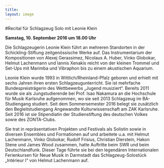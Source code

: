 ```yaml
---
title: 
layout: image
---
```


#Recital für Schlagzeug Solo
mit Leonie Klein 

**Samstag, 10. September 2016 um 18.00 Uhr** 

Die Schlagzeugerin Leonie Klein führt an mehreren Standorten in der Schickling-Stiftung zeitgenössische Werke auf. Das Instrumentarium der Kompositionen von Alexej Gerassimez, Nicolaus A. Huber, Vinko Globokar, Helmut Lachenmann und Iannis Xenakis reicht von der kleinen Trommel und Set-Ups mit Marimba und Vibraphon bis zu einem akustischen Aquarium.

Leonie Klein wurde 1993 in Wittlich/Rheinland-Pfalz geboren und erhielt mit sechs Jahren ihren ersten Schlagzeugunterricht. Sie ist mehrfache Bundespreisträgerin des Wettbewerbs „Jugend musiziert“. Bereits 2011 wurde sie als Jungstudierende bei Prof. Isao Nakamura an die Hochschule für Musik Karlsruhe aufgenommen, wo sie seit 2013 Schlagzeug im BA-Studiengang studiert. Seit dem Sommersemester 2016 belegt sie zusätzlich den Begleitstudiengang Angewandte Kulturwissenschaft am ZAK Karlsruhe. Seit 2016 ist sie Stipendiatin der Studienstiftung des deutschen Volkes sowie des ZONTA-Clubs.   
   
Sie trat in repräsentativen Projekten und Festivals als Solistin sowie in diversen Ensembles und Formationen auf und arbeitete u.a. mit Helmut Lachenmann, Vinko Globokar, Rudolf Frisius, Christian Dierstein, Hakon Stene und James Wood zusammen, hatte Auftritte beim SWR und beim Deutschlandfunk. Dieser Tage führte sie bei den legendären Internationalen Ferienkursen für Neue Musik in Darmstadt das Schlagzeug-Solostück  „Intérieur I“ von Helmut Lachenmann auf.
